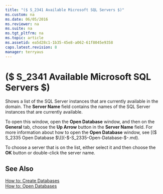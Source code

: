 ```yaml
---
title: "($ S_2341 Available Microsoft SQL Servers $)"
ms.custom: na
ms.date: 06/05/2016
ms.reviewer: na
ms.suite: na
ms.tgt_pltfrm: na
ms.topic: article
ms.assetid: ea5d28c1-1b35-45e8-a062-61f8045e9358
caps.latest.revision: 8
manager: terryaus
---
```

# ($ S_2341 Available Microsoft SQL Servers $)
Shows a list of the SQL Server instances that are currently available in the domain. The **Server Name** field contains the names of the SQL Server instances that are currently available.  
  
 To open this window, open the **Open Database** window, and then on the **General** tab, choose the **Up Arrow** button in the **Server Name** field. For more information about how to open the **Open Database** window, see [\($ S\_2335 Open Database $\)](-$-S_2335-Open-Database-$-.md).  
  
 To choose a server that is on the list, either select it and then choose the **OK** button or double\-click the server name.  
  
## See Also  
 [How to: Create Databases](../Topic/How%20to:%20Create%20Databases.md)   
 [How to: Open Databases](../Topic/How%20to:%20Open%20Databases.md)